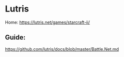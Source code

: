 # Lutris
Home: https://lutris.net/games/starcraft-ii/

## Guide:
https://github.com/lutris/docs/blob/master/Battle.Net.md

